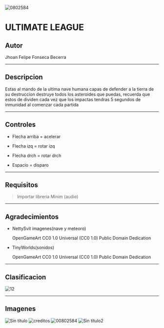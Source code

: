 ![0802584](https://user-images.githubusercontent.com/73330780/108179890-21f4c880-70d4-11eb-8068-022d7f96d08f.jpg)

# ULTIMATE LEAGUE

## Autor

Jhoan Felipe Fonseca Becerra 

---

## Descripcion 

Estas al mando de la ultima nave humana capas de defender a la tierra de su destruccion
destruye todos los asteroides que puedas, recuerda que estos de dividen cada vez que los impactas
tendras 5 segundos de inmunidad al comenzar cada partida

---
## Controles

 * Flecha arriba = acelerar
 
 * Flecha izq = rotar izq
 
 * Flecha drch = rotar drch
 
 * Espacio = disparo
 
---
## Requisitos

 >Importar libreria Minim (audio)
 
---
## Agradecimientos

* NettySvit imagenes(nave y meteoro)

   OpenGameArt
   CC0 1.0 Universal (CC0 1.0)
   Public Domain Dedication
* TinyWorlds(sonidos)

   OpenGameArt
   CC0 1.0 Universal (CC0 1.0)
   Public Domain Dedication
 
---
## Clasificacion 

![12](https://user-images.githubusercontent.com/73330780/109273990-eeefba80-77e0-11eb-87ca-59044a44caf8.png)

---
## Imagenes

![Sin título](https://user-images.githubusercontent.com/73330780/109302659-98e23d80-7807-11eb-8294-0171cf3f8615.png)
![creditos](https://user-images.githubusercontent.com/73330780/109268210-bb109700-77d8-11eb-9fa5-87adeae1c0a6.png)
![00802584](https://user-images.githubusercontent.com/73330780/109268218-bfd54b00-77d8-11eb-8134-a566d1af8587.jpg)
![Sin título2](https://user-images.githubusercontent.com/73330780/109302662-9a136a80-7807-11eb-8591-a5da887cc8d8.png)
